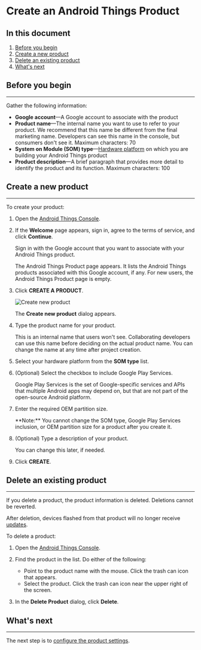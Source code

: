 # Create an Android Things Product


## In this document

1.  [Before you begin](#before_you_begin)
2.  [Create a new product](#create_an_android_things_product)
3.  [Delete an existing product](#delete_an_android_things_product)
4.  [What's next](#whats-next)


## Before you begin

* * *

Gather the following information:

*   **Google account**—A Google account to associate with the product
*   **Product name**—The internal name you want to use to refer to your product. We recommend that this name be different from the final marketing name. Developers can see this name in the console, but consumers don't see it. Maximum characters: 70
*   **System on Module (SOM) type**—[Hardware platform](https://developer.android.google.cn/things/hardware/developer-kits.html) on which you are building your Android Things product
*   **Product description**—A brief paragraph that provides more detail to identify the product and its function. Maximum characters: 100

## Create a new product

* * *

To create your product:

1.  Open the [Android Things Console](https://partner.android.com/things/console).

2.  If the **Welcome** page appears, sign in, agree to the terms of service, and click **Continue**.

    Sign in with the Google account that you want to associate with your Android Things product.

    The Android Things Product page appears. It lists the Android Things products associated with this Google account, if any. For new users, the Android Things Product page is empty.

3.  Click **CREATE A PRODUCT**.

    ![Create new product](https://developer.android.google.cn/things/images/console/create_new_product.png)

    The **Create new product** dialog appears.

4.  Type the product name for your product.

    This is an internal name that users won't see. Collaborating developers can use this name before deciding on the actual product name. You can change the name at any time after project creation.

5.  Select your hardware platform from the **SOM type** list.

6.  (Optional) Select the checkbox to include Google Play Services.

    Google Play Services is the set of Google-specific services and APIs that multiple Android apps may depend on, but that are not part of the open-source Android platform.

7.  Enter the required OEM partition size.

    <aside class="note">**Note:** <span>You cannot change the SOM type, Google Play Services inclusion, or OEM partition size for a product after you create it.</span></aside>

8.  (Optional) Type a description of your product.

    You can change this later, if needed.

9.  Click **CREATE**.

## Delete an existing product

* * *

If you delete a product, the product information is deleted. Deletions cannot be reverted.

After deletion, devices flashed from that product will no longer receive [updates](https://developer.android.google.cn/things/console/update.html).

To delete a product:

1.  Open the [Android Things Console](https://partner.android.com/things/console).

2.  Find the product in the list. Do either of the following:

    *   Point to the product name with the mouse. Click the trash can icon that appears.
    *   Select the product. Click the trash can icon near the upper right of the screen.
3.  In the **Delete Product** dialog, click **Delete**.

## What's next

* * *

The next step is to [configure the product settings](https://developer.android.google.cn/things/console/configure.html).

